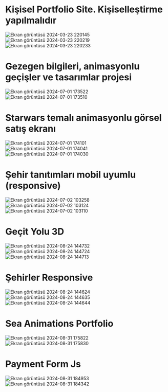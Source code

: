 <h1>Kişisel Portfolio Site. Kişiselleştirme yapılmalıdır</h1>

![Ekran görüntüsü 2024-03-23 220145](https://github.com/arazumut/kisiselwebsitem/assets/150933483/04f6218f-b806-4392-8fa1-5f3d1657a484)
![Ekran görüntüsü 2024-03-23 220219](https://github.com/arazumut/kisiselwebsitem/assets/150933483/4aef1ab2-acd7-446a-88eb-7195b3008c63)
![Ekran görüntüsü 2024-03-23 220233](https://github.com/arazumut/kisiselwebsitem/assets/150933483/9bf1d89f-7bd7-4cbc-84ed-12e713157a47)

<h1>Gezegen bilgileri, animasyonlu geçişler ve tasarımlar projesi</h1>

![Ekran görüntüsü 2024-07-01 173522](https://github.com/arazumut/kisiselwebsitemAndKapsamliWebProjelerim/assets/150933483/0eb127ee-d1b4-408f-91ff-d6241b691a68)
![Ekran görüntüsü 2024-07-01 173510](https://github.com/arazumut/kisiselwebsitemAndKapsamliWebProjelerim/assets/150933483/1bbd9724-4dbd-48ac-a046-c626ae3c5798)

<h1>Starwars temalı animasyonlu görsel satış ekranı</h1>

![Ekran görüntüsü 2024-07-01 174101](https://github.com/arazumut/kisiselwebsitemAndKapsamliWebProjelerim/assets/150933483/40932513-890c-4584-9a8b-3268e931e01a)
![Ekran görüntüsü 2024-07-01 174041](https://github.com/arazumut/kisiselwebsitemAndKapsamliWebProjelerim/assets/150933483/036f227b-7ebb-4ed5-a696-f20da1b51fea)
![Ekran görüntüsü 2024-07-01 174030](https://github.com/arazumut/kisiselwebsitemAndKapsamliWebProjelerim/assets/150933483/d1e0cb9d-a309-4890-b401-3c49ee0cd1be)

<h1>Şehir tanıtımları mobil uyumlu (responsive)</h1>

![Ekran görüntüsü 2024-07-02 103258](https://github.com/arazumut/kisiselwebsitemAndKapsamliWebProjelerim/assets/150933483/06ef8e4c-8ebe-4c9b-946e-956a3c1fb2b3)
![Ekran görüntüsü 2024-07-02 103124](https://github.com/arazumut/kisiselwebsitemAndKapsamliWebProjelerim/assets/150933483/7da0a357-57ab-41b6-935e-f1221fa9af66)
![Ekran görüntüsü 2024-07-02 103110](https://github.com/arazumut/kisiselwebsitemAndKapsamliWebProjelerim/assets/150933483/52a2b2dc-cf10-4ce2-82aa-c2451e9e68dd)


<h1> Geçit Yolu 3D</h1>

![Ekran görüntüsü 2024-08-24 144732](https://github.com/user-attachments/assets/f5fcd078-7fc5-4254-bdd1-9f3590d0f6b4)
![Ekran görüntüsü 2024-08-24 144724](https://github.com/user-attachments/assets/0b05bee2-8be8-4314-bf01-821a4453c9bf)
![Ekran görüntüsü 2024-08-24 144713](https://github.com/user-attachments/assets/4daae64b-4eaa-45ce-9e9b-f3ad211e03fc)

<h1>Şehirler Responsive</h1>

![Ekran görüntüsü 2024-08-24 144624](https://github.com/user-attachments/assets/b349108c-b97d-4786-8344-ce6e2aa953bb)
![Ekran görüntüsü 2024-08-24 144635](https://github.com/user-attachments/assets/3eb26d15-d54a-41e2-b9bd-c622663d737b)
![Ekran görüntüsü 2024-08-24 144644](https://github.com/user-attachments/assets/be99e30d-2b9e-4248-9efe-bd27feb71f25)

<h1>Sea Animations Portfolio</h1>

![Ekran görüntüsü 2024-08-31 175822](https://github.com/user-attachments/assets/9cf10506-5657-429a-b1a4-728179cd4913)
![Ekran görüntüsü 2024-08-31 175830](https://github.com/user-attachments/assets/097ae8e5-f265-44db-9760-a0aeaf6c5734)


<h1>Payment Form Js</h1>

![Ekran görüntüsü 2024-08-31 184953](https://github.com/user-attachments/assets/9ca03a67-c71a-4b67-9c6d-9365379fd246)
![Ekran görüntüsü 2024-08-31 184342](https://github.com/user-attachments/assets/0fd2f03d-e439-4aa2-9fc8-42fc70835aad)


